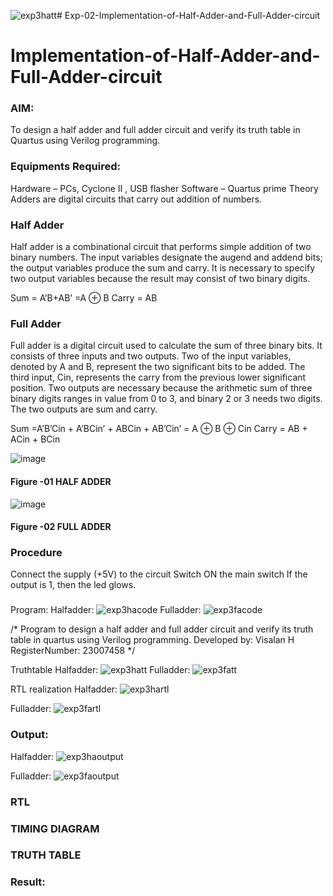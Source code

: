 ![exp3hatt](https://github.com/vasanthkumarch/Exp-02-Implementation-of-Half-Adder-and-Full-Adder-circuit/assets/152077751/7d517ddc-f2ab-4d39-87ca-00e5577d05ba)# Exp-02-Implementation-of-Half-Adder-and-Full-Adder-circuit

# Implementation-of-Half-Adder-and-Full-Adder-circuit
### AIM:
To design a half adder and full adder circuit and verify its truth table in Quartus using Verilog programming.

### Equipments Required:
Hardware – PCs, Cyclone II , USB flasher
Software – Quartus prime
Theory
Adders are digital circuits that carry out addition of numbers.

### Half Adder
Half adder is a combinational circuit that performs simple addition of two binary numbers. The input variables designate the augend and addend bits; the output variables produce the sum and carry. It is necessary to specify two output variables because the result may consist of two binary digits.

Sum = A’B+AB’ =A ⊕ B Carry = AB

### Full Adder
Full adder is a digital circuit used to calculate the sum of three binary bits. It consists of three inputs and two outputs. Two of the input variables, denoted by A and B, represent the two significant bits to be added. The third input, Cin, represents the carry from the previous lower significant position. Two outputs are necessary because the arithmetic sum of three binary digits ranges in value from 0 to 3, and binary 2 or 3 needs two digits. The two outputs are sum and carry.

Sum =A’B’Cin + A’BCin’ + ABCin + AB’Cin’ = A ⊕ B ⊕ Cin Carry = AB + ACin + BCin

 ![image](https://user-images.githubusercontent.com/36288975/163552156-a13e5a56-c638-4110-97d9-8896907c8d25.png)

#### Figure -01 HALF ADDER 


![image](https://user-images.githubusercontent.com/36288975/163552057-b3547877-6d07-45b4-b7e0-bcfebfad9e1d.png)

#### Figure -02 FULL ADDER 

### Procedure

Connect the supply (+5V) to the circuit
Switch ON the main switch
If the output is 1, then the led glows.
### 
Program:
Halfadder:
![exp3hacode](https://github.com/vasanthkumarch/Exp-02-Implementation-of-Half-Adder-and-Full-Adder-circuit/assets/152077751/83a37ce0-446b-4118-bd24-9f3a98ecc598)
Fulladder:
![exp3facode](https://github.com/vasanthkumarch/Exp-02-Implementation-of-Half-Adder-and-Full-Adder-circuit/assets/152077751/25c0eb8d-ba52-4d21-9ac4-b54285b592c0)

/*
Program to design a half adder and full adder circuit and verify its truth table in quartus using Verilog programming.
Developed by: Visalan H
RegisterNumber: 23007458 
*/

 Truthtable
 Halfadder:
 ![exp3hatt](https://github.com/vasanthkumarch/Exp-02-Implementation-of-Half-Adder-and-Full-Adder-circuit/assets/152077751/8e4f4b84-3a0a-4908-9559-31177fef6261)
 Fulladder:
 ![exp3fatt](https://github.com/vasanthkumarch/Exp-02-Implementation-of-Half-Adder-and-Full-Adder-circuit/assets/152077751/edd148e8-8d8f-401a-9739-cecc1e678c89)

RTL realization
Halfadder:
![exp3hartl](https://github.com/vasanthkumarch/Exp-02-Implementation-of-Half-Adder-and-Full-Adder-circuit/assets/152077751/8a634805-9b3a-43eb-aaba-3b72aa06f569)

Fulladder:
![exp3fartl](https://github.com/vasanthkumarch/Exp-02-Implementation-of-Half-Adder-and-Full-Adder-circuit/assets/152077751/ddbfab7a-a5fa-4842-9876-75c37548a794)

### Output:
Halfadder:
![exp3haoutput](https://github.com/vasanthkumarch/Exp-02-Implementation-of-Half-Adder-and-Full-Adder-circuit/assets/152077751/2f878d10-4689-4a3b-abd9-b1fe526f897e)


Fulladder:
![exp3faoutput](https://github.com/vasanthkumarch/Exp-02-Implementation-of-Half-Adder-and-Full-Adder-circuit/assets/152077751/f9c35eb0-d474-4ff8-87f3-060f4fa5fc52)

### RTL
### TIMING DIAGRAM


### TRUTH TABLE 

### Result:
